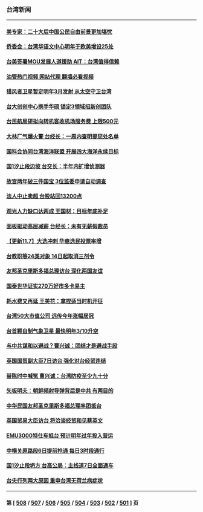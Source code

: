 ### 台湾新闻
---
#### [美专家：二十大后中国公民自由前景更加堪忧](../../pages/ncid1349361/n13861105.md?11080045) 
#### [侨委会：台湾华语文中心明年于欧美增设25处](../../pages/ncid1349361/n13861092.md?11080045) 
#### [台美签署MOU发展人道援助 AIT：台湾值得信赖](../../pages/ncid1349361/n13861177.md?11080045) 
#### [油管热门视频 网站代理 翻墙必看视频](http://150.230.27.170:81/youtube.html?11080045)
#### [猎风者卫星暂定明年3月发射 从太空守卫台湾](../../pages/ncid1349361/n13861206.md?11080045) 
#### [台大创创中心携手华硕 锁定3领域招新创团队](../../pages/ncid1349361/n13861245.md?11080045) 
#### [台民航局研拟向转机客收机场服务费 上限500元](../../pages/ncid1349361/n13861247.md?11080045) 
#### [大林厂气爆火警 台经长：一周内查明提惩处名单](../../pages/ncid1349361/n13861248.md?11080045) 
#### [国科会协同台湾海洋联盟 开展四大海洋永续目标](../../pages/ncid1349361/n13861255.md?11080045) 
#### [国1汐止段边坡 台交长：半年内扩增侦测器](../../pages/ncid1349361/n13861254.md?11080045) 
#### [故宫两年破三件国宝 3位监委申请自动调查](../../pages/ncid1349361/n13861251.md?11080045) 
#### [法人中止卖超 台股站回13200点](../../pages/ncid1349361/n13861181.md?11080045) 
#### [观光人力缺口达两成 王国材：目标年底补足](../../pages/ncid1349361/n13861249.md?11080045) 
#### [面板驱动高层减薪 台经长：未有无薪假裁员](../../pages/ncid1349361/n13861179.md?11080045) 
#### [【更新11.7】大选冲刺 华裔选民投票率增](../../pages/ncid1349361/n13861157.md?11080045) 
#### [台教职等24类对象 14日起取消三剂令](../../pages/ncid1349361/n13861216.md?11080045) 
#### [友邦圣克里斯多福总理访台 深化两国友谊](../../pages/ncid1349361/n13861106.md?11080045) 
#### [国泰世华证实270万好市多卡易主](../../pages/ncid1349361/n13861183.md?11080045) 
#### [耗水费又再延 王美花：拿捏适当时机开征](../../pages/ncid1349361/n13861186.md?11080045) 
#### [台湾50大市值公司 远传今年涨幅居冠](../../pages/ncid1349361/n13861185.md?11080045) 
#### [台首颗自制气象卫星 最快明年3/10升空](../../pages/ncid1349361/n13861153.md?11080045) 
#### [与中共谋和以避战？曹兴诚：团结才是避战手段](../../pages/ncid1349361/n13861139.md?11080045) 
#### [英国国贸副大臣7日访台 强化对台经贸连结](../../pages/ncid1349361/n13861137.md?11080045) 
#### [替陈时中喊冤 曹兴诚：台湾防疫至少九十分](../../pages/ncid1349361/n13861142.md?11080045) 
#### [矢板明夫：朝鲜频射导弹背后是中共 有两目的](../../pages/ncid1349361/n13861039.md?11080045) 
#### [中华民国友邦圣克里斯多福总理率团抵台](../../pages/ncid1349361/n13860791.md?11080045) 
#### [英国贸易大臣访台 将洽谈经贸和见蔡英文](../../pages/ncid1349361/n13860792.md?11080045) 
#### [EMU3000特仕车抵台 预计明年过年投入营运](../../pages/ncid1349361/n13860569.md?11080045) 
#### [中横关原路段6日提前抢通 每日3时段通行](../../pages/ncid1349361/n13860568.md?11080045) 
#### [国1汐止段坍方 台高公局：主线道7日全面通车](../../pages/ncid1349361/n13860576.md?11080045) 
#### [台央行列两大原因 重申台湾无荷兰病症状](../../pages/ncid1349361/n13860546.md?11080045) 

---
#### 第 [ [508](./508.md?11080045) / [507](./507.md?11080045) / [506](./506.md?11080045) / [505](./505.md?11080045) / [504](./504.md?11080045) / [503](./503.md?11080045) / [502](./502.md?11080045) / [501](./501.md?11080045) ] 页
